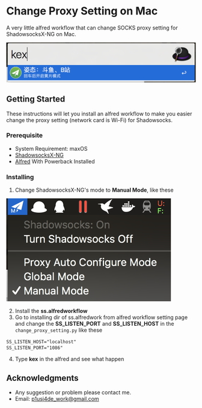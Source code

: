 # Change Proxy Setting on Mac

A very little alfred workflow that can change SOCKS proxy setting for ShadowsocksX-NG on Mac.

![](https://github.com/dvstter/Change-Mac-Proxy-Setting-With-Alfred/blob/master/normal.png)

## Getting Started

These instructions will let you install an alfred workflow to make you easier change the proxy setting (network card is Wi-Fi) for Shadowsocks.

### Prerequisite

* System Requirement: maxOS
* [ShadowsocksX-NG](https://github.com/shadowsocks/ShadowsocksX-NG)
* [Alfred](https://www.alfredapp.com) With Powerback Installed

### Installing

1. Change ShadowsocksX-NG's mode to **Manual Mode**, like these

![](https://github.com/dvstter/Change-Mac-Proxy-Setting-With-Alfred/blob/master/ss_settings.png)

2. Install the **ss.alfredworkflow**
3. Go to installing dir of ss.alfredwork from alfred workflow setting page and change the **SS_LISTEN_PORT** and **SS_LISTEN_HOST** in the `change_proxy_setting.py` like these
```
SS_LISTEN_HOST="localhost"
SS_LISTEN_PORT="1086"
```
4. Type **kex** in the alfred and see what happen

## Acknowledgments

* Any suggestion or problem please contact me.
* Email: p1usj4de_work@gmail.com

